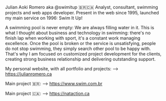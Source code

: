 Julian Aoki Romero aka @swimitup
🇧🇷🇨🇦
Analyst, consultant, swimming projects and web apps developer.
Present in the web since 1995, launched my main service on 1996: Swim It Up!

A swimming pool is never empty: We are always filling water in it.
This is what I thought about business and technology in swimming: 
there's no finish lap when working with sport, it's a constant work managing excellence. 
Once the pool is broken or the service is unsatisfying, people do not stop swimming, they simply search other pool to be happy with. 
That's why I am focused on customized project development for the clients, 
creating strong business relationship and delivering outstanding support.

My personal website, with all portfolio and projects:
--> https://julianromero.ca

Main project 🇧🇷:
--> https://www.swim.com.br

Main project 🇨🇦:
--> https://nataction.ca


<!---
swimitup/swimitup is a ✨ special ✨ repository because its `README.md` (this file) appears on your GitHub profile.
You can click the Preview link to take a look at your changes.
--->
